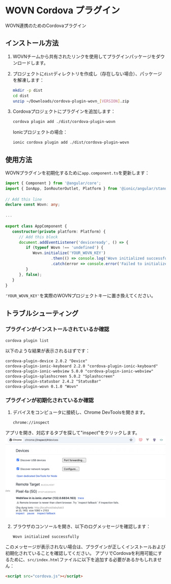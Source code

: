 # WOVN Cordova プラグイン

WOVN連携のためのCordovaプラグイン

## インストール方法

1. WOVNチームから共有されたリンクを使用してプラグインパッケージをダウンロードします。

2. プロジェクトに`dist`ディレクトリを作成し（存在しない場合）、パッケージを解凍します：
   ```bash
   mkdir -p dist
   cd dist
   unzip ~/Downloads/cordova-plugin-wovn_[VERSION].zip
   ```

3. Cordovaプロジェクトにプラグインを追加します：
   ```bash
   cordova plugin add ./dist/cordova-plugin-wovn
   ```

   Ionicプロジェクトの場合：
   ```bash
   ionic cordova plugin add ./dist/cordova-plugin-wovn
   ```

## 使用方法

WOVNプラグインを初期化するために`app.component.ts`を更新します：

```typescript
import { Component } from '@angular/core';
import { IonApp, IonRouterOutlet, Platform } from '@ionic/angular/standalone';

// Add this line
declare const Wovn: any;

...

export class AppComponent {
   constructor(private platform: Platform) {
      // Add this block 
      document.addEventListener('deviceready', () => {
         if (typeof Wovn !== 'undefined') {
            Wovn.initialize('YOUR_WOVN_KEY')
                    .then(() => console.log('Wovn initialized successfully'))
                    .catch(error => console.error('Failed to initialize Wovn:', error));
         }
      }, false);
   }
}
```

`'YOUR_WOVN_KEY'`を実際のWOVNプロジェクトキーに置き換えてください。

## トラブルシューティング

### プラグインがインストールされているか確認

```
cordova plugin list
```

以下のような結果が表示されるはずです：

```
cordova-plugin-device 2.0.2 "Device"
cordova-plugin-ionic-keyboard 2.2.0 "cordova-plugin-ionic-keyboard"
cordova-plugin-ionic-webview 5.0.0 "cordova-plugin-ionic-webview"
cordova-plugin-splashscreen 5.0.2 "Splashscreen"
cordova-plugin-statusbar 2.4.2 "StatusBar"
cordova-plugin-wovn 0.1.0 "Wovn"
```

### プラグインが初期化されているか確認

1. デバイスをコンピュータに接続し、Chrome DevToolsを開きます。
   ```
   chrome://inspect
   ```

アプリを開き、対応するタブを探して"inspect"をクリックします。![inspect](./assets/inspect.png) 

2. ブラウザのコンソールを開き、以下のログメッセージを確認します：
   ```
   Wovn initialized successfully
   ```

このメッセージが表示されない場合は、プラグインが正しくインストールおよび初期化されていることを確認してください。
アプリでCordovaを利用可能にするために、`src/index.html`ファイルに以下を追加する必要があるかもしれません：

```html
<script src="cordova.js"></script>
```